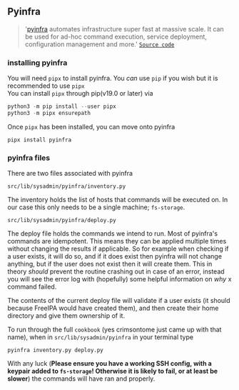 ## Pyinfra 

> '[pyinfra](https://pyinfra.com/) automates infrastructure super fast at massive scale. It can be used for ad-hoc command execution, service deployment, configuration management and more.' [`Source code`](https://github.com/Fizzadar/pyinfra)

### installing pyinfra

You will need `pipx` to install pyinfra. You *can* use `pip` if you wish but it is recommended to use `pipx`  
You can install `pipx` through pip(v19.0 or later) via

```python
python3 -m pip install --user pipx
python3 -m pipx ensurepath
```

Once `pipx` has been installed, you can move onto pyinfra  

```pipx
pipx install pyinfra
```

### pyinfra files

There are two files associated with pyinfra

`src/lib/sysadmin/pyinfra/inventory.py`

The inventory holds the list of hosts that commands will be executed on. In our case this only needs to be a single machine; `fs-storage`.

`src/lib/sysadmin/pyinfra/deploy.py`

The deploy file holds the commands we intend to run. Most of pyinfra's commands are idempotent. This means they can be applied multiple times without changing the results if applicable. So for example when checking if a user exists, it will do so, and if it does exist then pyinfra will not change anything, but if the user does not exist then it will create them. This in theory *should* prevent the routine crashing out in case of an error, instead you will see the error log with (hopefully) some helpful information on *why* x command failed.

The contents of the current deploy file will validate if a user exists (it should because FreeIPA would have created them), and then create their home directory and give them ownership of it.

To run through the full `cookbook` (yes crimsontome just came up with that name), when in `src/lib/sysadmin/pyinfra` in your terminal type

```pyinfra
pyinfra inventory.py deploy.py
```

With any luck (**Please ensure you have a working SSH config, with a keypair added to `fs-storage`! Otherwise it is likely to fail, or at least be slower**) the commands will have ran and properly.


